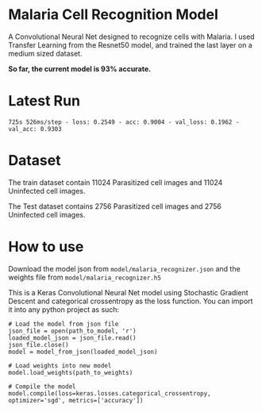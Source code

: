 # Malaria Cell Recognition Model
A Convolutional Neural Net designed to recognize cells with Malaria. I used Transfer Learning from the Resnet50 model,
and trained the last layer on a medium sized dataset. 

**So far, the current model is 93% accurate.**

# Latest Run
```
725s 526ms/step - loss: 0.2549 - acc: 0.9004 - val_loss: 0.1962 - val_acc: 0.9303
```

# Dataset
The train dataset contain 11024 Parasitized cell images and 11024 Uninfected cell images.

The Test dataset contains 2756 Parasitized cell images and 2756 Uninfected cell images.

# How to use
Download the model json from ```model/malaria_recognizer.json``` and the weights file from  ```model/malaria_recognizer.h5```

This is a Keras Convolutional Neural Net model using Stochastic Gradient Descent and categorical crossentropy as the 
loss function. You can import it into any python project as such:
```
# Load the model from json file
json_file = open(path_to_model, 'r')
loaded_model_json = json_file.read()
json_file.close()
model = model_from_json(loaded_model_json)

# Load weights into new model
model.load_weights(path_to_weights)

# Compile the model
model.compile(loss=keras.losses.categorical_crossentropy, optimizer='sgd', metrics=['accuracy'])
```
